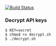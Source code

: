 [![Build Status](https://img.shields.io/circleci/build/github/itsandreramon/SAQS?token=bc05903e0779002807c19e92e6c508340f7a8c49)](https://circleci.com/gh/itsandreramon/SAQS)

### Decrypt API keys
```
$ KEY=secret
$ chmod +x decrypt.sh
$ ./decrypt.sh
```